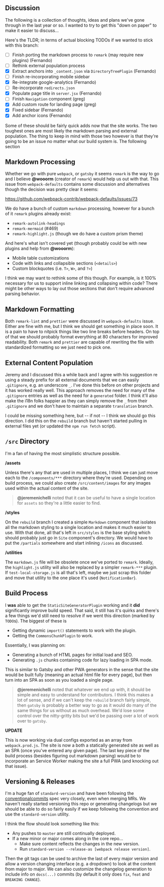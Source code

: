 Discussion
----------

The following is a collection of thoughts, ideas and plans we've gone through
in the last year or so. I wanted to try to get this "down on paper" to make it
easier to discuss...

Here's the TLDR; in terms of actual blocking TODOs if we wanted to stick with
this branch:

- [ ] Finish porting the markdown process to `remark` (may require new plugins) (Fernando)
- [ ] Rethink external population process
- [x] Extract anchors into `_content.json` via `DirectoryTreePlugin` (Fernando)
- [ ] Finish re-incorporating mobile sidebar
- [x] Re-integrate google-analytics (Fernando)
- [ ] Re-incorporate `redirects.json`
- [x] Populate page title in `server.jsx` (Fernando)
- [ ] Finish `Navigation` component (greg)
- [x] Add custom route for landing page (greg)
- [x] Fixed sidebar (Fernando)
- [x] Add anchor icons (Fernando)

Some of these should be fairly quick adds now that the site works. The two
toughest ones are most likely the markdown parsing and external population. The
thing to keep in mind with those two however is that they're going to be an
issue no matter what our build system is. The following section


## Markdown Processing

Whether we go with pure `webpack`, or `gatsby` it seems `remark` is the way to
go and I believe __@wooorm__ (creator of `remark`) would help us out with that.
This issue from `webpack-defaults` contains some discussion and alternatives
though the decision was pretty clear it seems:

https://github.com/webpack-contrib/webpack-defaults/issues/73

We do have a bunch of custom `markdown` processing, however for a bunch of it
`remark` plugins already exist:

- `remark-autolink-headings`
- `remark-mermaid` (#469)
- `remark-highlight.js` (though we do have a custom prism theme)

And here's what isn't covered yet (though probably could be with new plugins
and help from __@wooorm__):

- Mobile table customizations
- Code with links and collapsible sections (`<details>`)
- Custom blockquotes (i.e. `T>`, `W>`, and `?>`)

I think we may want to rethink some of this though. For example, is it 100%
necessary for us to support inline linking and collapsing within code? There
might be other ways to lay out those sections that don't require advanced
parsing behavior.


## Markdown Formatting

Both `remark-lint` and `prettier` were discussed in `webpack-defaults` issue.
Either are fine with me, but I think we should get something in place soon. It
is a pain to have to nitpick things like two line breaks before headers. On top
of that we should probably format everything at 80 characters for improved
readability. Both `remark` and `prettier` are capable of rewriting the file
with standardized formatting so we just need to pick one.


## External Content Population

Jeremy and I discussed this a while back and I agree with his suggestion re
using a steady prefix for all external documents that we can easily
`.gitignore`, e.g. an underscore `_`. I've done this before on other projects
and it has worked really well. This approach removes the need for many of the
`.gitignore` entries as well as the need for a `generated` folder. I think
it'll also make the i18n folks happier as they can simply remove the `_` from
their `.gitignore` and we don't have to maintain a separate `translation`
branch.

I could be missing something here, but -- if not -- I think we should go this
direction. I did this on the `rebuild` branch but haven't started pulling in
external files yet (or updated the `npm run fetch` script).


## `/src` Directory

I'm a fan of having the most simplistic structure possible.

__/assets__

Unless there's any that are used in multiple places, I think we can just move
each to the `/components/***` directory where they're used. Depending on build
process, we could also create `/src/content/images` for any images used within
the actual content of the site.

> __@jeremenichelli__ noted that it can be useful to have a single location for
> `assets` so they're a little easier to find.

__/styles__

On the `rebuild` branch I created a simple `Markdown` component that isolates
all the markdown styling to a single location and makes it much easier to use.
With that done, all that's left in `src/styles` is the base styling which
should probably just go in `Site` component's directory. We would have to put
the `/partials` somewhere and start inlining `/icons` as discussed.

__/utilities__

The `markdown.js` file will be obsolete once we've ported to `remark`. Ideally,
the `highlight.js` utility will also be replaced by a simpler `remark-***`
plugin. If `test-local-storage.js` is all that's left, maybe we just scrap this
folder and move that utility to the one place it's used (`NotificationBar`).


## Build Process

I __was__ able to get the `StaticSiteGeneratorPlugin` working and it __did__
significantly improve build speed. That said, it still has it's quirks and
there's a few things we'd still need to resolve if we went this direction
(marked by `TODO`s). The biggest of these is

- Getting dynamic `import()` statements to work with the plugin.
- Getting the `CommonsChunkPlugin` to work.

Essentially, I was planning on:

- Generating a bunch of HTML pages for initial load and SEO.
- Generating `.js` chunks containing code for lazy loading in SPA mode.

This is similar to Gatsby and other PWA generators in the sense that the site
would be built fully (meaning an actual html file for every page), but then
turn into an SPA as soon as you loaded a single page.

> __@jeremenichelli__ noted that whatever we end up with, it should be simple
> and easy to understand for contributors. I think this makes a lot of sense,
> and if we can't keep the `rebuild` branch fairly simple, then `gatsby` is
> probably a better way to go as it would do many of the same things for us
> without as much overhead. We'd lose some control over the nitty-gritty bits
> but we'd be passing over a lot of work over to `gatsby`.

__UPDATE__

This is now working via dual configs exported as an array from
`webpack.prod.js`. The site is now a both a statically generated site as well
as an SPA (once you've entered any given page). The last key piece of the build
process (besides figuring out markdown parsing) would be to incorporate an
Service Worker making the site a full PWA (and knocking out that issue).


## Versioning & Releases

I'm a huge fan of `standard-version` and have been following the
[conventionalcommits][1] spec very closely, even when merging MRs. We haven't
really started versioning this repo or generating changelogs but we should be
able to do so fairly easily if we keep following the convention and use the
`standard-version` utility.

I think the flow should look something like this:

- Any pushes to `master` are still continually deployed.
- If a new minor or major comes along in the core repo...
  - Make sure content reflects the changes in the new version.
  - Run `standard-version --release-as [webpack release version]`.

Then the git tags can be used to archive the last of every major version and
allow a version changing interface (e.g. a dropdown) to look at the content
from major to major. We can also customize the changelog generation to include
info on `docs(...)` commits (by default it only does `fix`, `feat` and
`BREAKING CHANGE`).


[1]: http://conventionalcommits.org/
